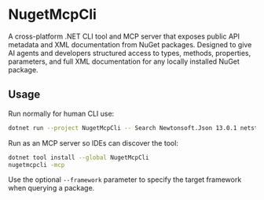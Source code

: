 # NugetMcpCli

A cross-platform .NET CLI tool and MCP server that exposes public API metadata and XML documentation from NuGet packages. Designed to give AI agents and developers structured access to types, methods, properties, parameters, and full XML documentation for any locally installed NuGet package.

## Usage

Run normally for human CLI use:

```bash
dotnet run --project NugetMcpCli -- Search Newtonsoft.Json 13.0.1 netstandard2.0 JsonConvert
```

Run as an MCP server so IDEs can discover the tool:

```bash
dotnet tool install --global NugetMcpCli
nugetmcpcli -mcp
```

Use the optional `--framework` parameter to specify the target framework when querying a package.
